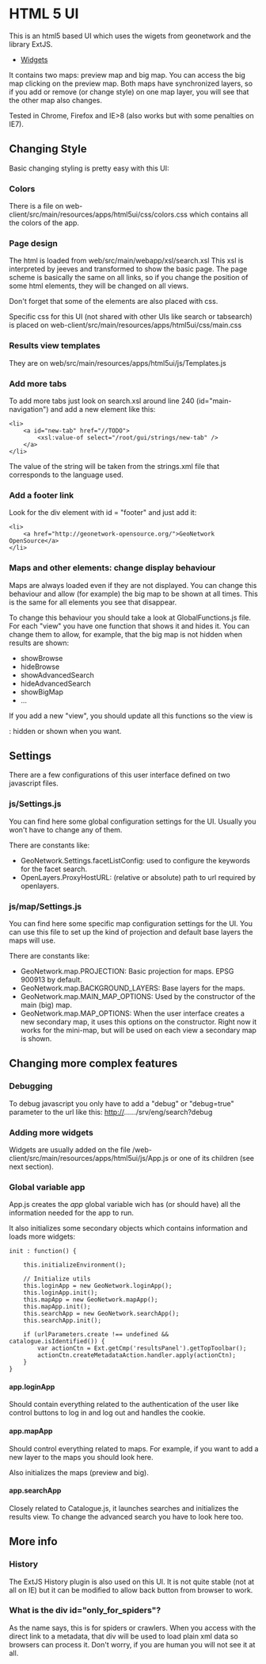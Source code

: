 # HTML 5 UI

This is an html5 based UI which uses the wigets from geonetwork and the library ExtJS.

-   [Widgets](../widgets/index.md)

It contains two maps: preview map and big map. You can access the big map clicking on the preview map. Both maps have synchronized layers, so if you add or remove (or change style) on one map layer, you will see that the other map also changes.

Tested in Chrome, Firefox and IE>8 (also works but with some penalties on IE7).

## Changing Style

Basic changing styling is pretty easy with this UI:

### Colors

There is a file on web-client/src/main/resources/apps/html5ui/css/colors.css which contains all the colors of the app.

### Page design

The html is loaded from web/src/main/webapp/xsl/search.xsl This xsl is interpreted by jeeves and transformed to show the basic page. The page scheme is basically the same on all links, so if you change the position of some html elements, they will be changed on all views.

Don't forget that some of the elements are also placed with css.

Specific css for this UI (not shared with other UIs like search or tabsearch) is placed on web-client/src/main/resources/apps/html5ui/css/main.css

### Results view templates

They are on web/src/main/resources/apps/html5ui/js/Templates.js

### Add more tabs

To add more tabs just look on search.xsl around line 240 (id="main-navigation") and add a new element like this:

    <li>
        <a id="new-tab" href="//TODO">
            <xsl:value-of select="/root/gui/strings/new-tab" />
        </a>
    </li>

The value of the string will be taken from the strings.xml file that corresponds to the language used.

### Add a footer link

Look for the div element with id = "footer" and just add it:

    <li>
        <a href="http://geonetwork-opensource.org/">GeoNetwork OpenSource</a>
    </li>

### Maps and other elements: change display behaviour

Maps are always loaded even if they are not displayed. You can change this behaviour and allow (for example) the big map to be shown at all times. This is the same for all elements you see that disappear.

To change this behaviour you should take a look at GlobalFunctions.js file. For each "view" you have one function that shows it and hides it. You can change them to allow, for example, that the big map is not hidden when results are shown:

-   showBrowse
-   hideBrowse
-   showAdvancedSearch
-   hideAdvancedSearch
-   showBigMap
-   \...

If you add a new "view", you should update all this functions so the view is

:   hidden or shown when you want.

## Settings

There are a few configurations of this user interface defined on two javascript files.

### js/Settings.js

You can find here some global configuration settings for the UI. Usually you won't have to change any of them.

There are constants like:

-   GeoNetwork.Settings.facetListConfig: used to configure the keywords for the facet search.
-   OpenLayers.ProxyHostURL: (relative or absolute) path to url required by openlayers.

### js/map/Settings.js

You can find here some specific map configuration settings for the UI. You can use this file to set up the kind of projection and default base layers the maps will use.

There are constants like:

-   GeoNetwork.map.PROJECTION: Basic projection for maps. EPSG 900913 by default.
-   GeoNetwork.map.BACKGROUND_LAYERS: Base layers for the maps.
-   GeoNetwork.map.MAIN_MAP_OPTIONS: Used by the constructor of the main (big) map.
-   GeoNetwork.map.MAP_OPTIONS: When the user interface creates a new secondary map, it uses this options on the constructor. Right now it works for the mini-map, but will be used on each view a secondary map is shown.

## Changing more complex features

### Debugging

To debug javascript you only have to add a "debug" or "debug=true" parameter to the url like this: <http://>\...\.../srv/eng/search?debug

### Adding more widgets

Widgets are usually added on the file /web-client/src/main/resources/apps/html5ui/js/App.js or one of its children (see next section).

### Global variable app

App.js creates the *app* global variable wich has (or should have) all the information needed for the app to run.

It also initializes some secondary objects which contains information and loads more widgets:

    init : function() {

        this.initializeEnvironment();

        // Initialize utils
        this.loginApp = new GeoNetwork.loginApp();
        this.loginApp.init();
        this.mapApp = new GeoNetwork.mapApp();
        this.mapApp.init();
        this.searchApp = new GeoNetwork.searchApp();
        this.searchApp.init();

        if (urlParameters.create !== undefined && catalogue.isIdentified()) {
            var actionCtn = Ext.getCmp('resultsPanel').getTopToolbar();
            actionCtn.createMetadataAction.handler.apply(actionCtn);
        }
    }

#### app.loginApp

Should contain everything related to the authentication of the user like control buttons to log in and log out and handles the cookie.

#### app.mapApp

Should control everything related to maps. For example, if you want to add a new layer to the maps you should look here.

Also initializes the maps (preview and big).

#### app.searchApp

Closely related to Catalogue.js, it launches searches and initializes the results view. To change the advanced search you have to look here too.

## More info

### History

The ExtJS History plugin is also used on this UI. It is not quite stable (not at all on IE) but it can be modified to allow back button from browser to work.

### What is the div id="only_for_spiders"?

As the name says, this is for spiders or crawlers. When you access with the direct link to a metadata, that div will be used to load plain xml data so browsers can process it. Don't worry, if you are human you will not see it at all.
